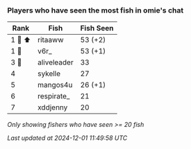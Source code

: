 ### Players who have seen the most fish in omie's chat
| Rank | Fish | Fish Seen |
|------|--------|-----------|
| 1 🥇 ⬆ | ritaaww  | 53 (+2) |
| 1 🥇  | v6r_  | 53 (+1) |
| 3 🥉  | aliveleader  | 33 |
| 4  | sykelle  | 27 |
| 5  | mangos4u  | 26 (+1) |
| 6  | respirate_  | 21 |
| 7  | xddjenny  | 20 |

_Only showing fishers who have seen >= 20 fish_

_Last updated at 2024-12-01 11:49:58 UTC_